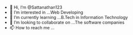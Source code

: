 - 👋 Hi, I’m @Sattanathan123
- 👀 I’m interested in ...Web Developing
- 🌱 I’m currently learning ...B.Tech in Information Technology
- 💞️ I’m looking to collaborate on ...The software companies 
- 📫 How to reach me ...

<!---
Sattanathan123/Sattanathan123 is a ✨ special ✨ repository because its `README.md` (this file) appears on your GitHub profile.
You can click the Preview link to take a look at your changes.
--->
